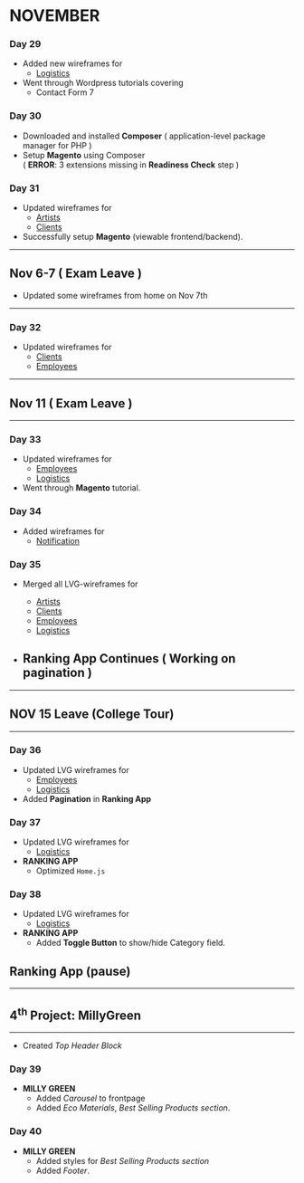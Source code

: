 # NOVEMBER

### Day 29
* Added new wireframes for
    * [Logistics](https://github.com/tacmoktan/Internship-Side-tasks/tree/master/LVG-mockups/Logistics)
* Went through Wordpress tutorials covering
    * Contact Form 7 

### Day 30
* Downloaded and installed **Composer** ( application-level package manager for PHP )
* Setup **Magento** using Composer  
( **ERROR**: 3 extensions missing in **Readiness Check** step )

### Day 31
* Updated wireframes for
    * [Artists](https://github.com/tacmoktan/Internship-Side-tasks/tree/master/LVG-mockups/Artists)
    * [Clients](https://github.com/tacmoktan/Internship-Side-tasks/tree/master/LVG-mockups/Clients)
* Successfully setup **Magento** (viewable frontend/backend).

- - - 
## Nov 6-7 ( Exam Leave ) 
* Updated some wireframes from home on Nov 7th
- - -

### Day 32
* Updated wireframes for
    * [Clients](https://github.com/tacmoktan/Internship-Side-tasks/tree/master/LVG-mockups/Clients)
    * [Employees](https://github.com/tacmoktan/Internship-Side-tasks/tree/master/LVG-mockups/Employees)

- - - 
## Nov 11 ( Exam Leave ) 
- - -

### Day 33
* Updated wireframes for
    * [Employees](https://github.com/tacmoktan/Internship-Side-tasks/tree/master/LVG-mockups/Employees)
    * [Logistics](https://github.com/tacmoktan/Internship-Side-tasks/tree/master/LVG-mockups/Logistics)
* Went through **Magento** tutorial.

### Day 34
* Added wireframes for
    * [Notification](https://github.com/tacmoktan/Internship-Side-tasks/tree/master/LVG-mockups/Notification)

### Day 35
* Merged all LVG-wireframes for
    * [Artists](https://github.com/tacmoktan/Internship-Side-tasks/tree/master/LVG-mockups/Artists) 
    * [Clients](https://github.com/tacmoktan/Internship-Side-tasks/tree/master/LVG-mockups/Clients)
    * [Employees](https://github.com/tacmoktan/Internship-Side-tasks/tree/master/LVG-mockups/Employees)
    * [Logistics](https://github.com/tacmoktan/Internship-Side-tasks/tree/master/LVG-mockups/Logistics)

* ## Ranking App Continues ( Working on pagination )

- - -
## NOV 15 Leave (College Tour)
- - -

### Day 36
* Updated LVG wireframes for
    * [Employees](https://github.com/tacmoktan/Internship-Side-tasks/tree/master/LVG-mockups/Employees)
    * [Logistics](https://github.com/tacmoktan/Internship-Side-tasks/tree/master/LVG-mockups/Logistics)
* Added **Pagination** in **Ranking App**

### Day 37
* Updated LVG wireframes for 
    * [Logistics](https://github.com/tacmoktan/Internship-Side-tasks/tree/master/LVG-mockups/Logistics)
* **RANKING APP**
    * Optimized `Home.js` 

### Day 38
* Updated LVG wireframes for
    * [Logistics](https://github.com/tacmoktan/Internship-Side-tasks/tree/master/LVG-mockups/Logistics)
* **RANKING APP**
    * Added **Toggle Button** to show/hide Category field.

## Ranking App (pause)
---
## 4<sup>th</sup> Project: MillyGreen
---
* Created *Top Header Block*

### Day 39
* **MILLY GREEN**
    * Added *Carousel* to frontpage
    * Added *Eco Materials*, *Best Selling Products section*.

### Day 40
* **MILLY GREEN**
    * Added styles for *Best Selling Products section*
    * Added *Footer*.
